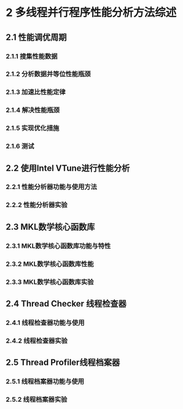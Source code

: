 # 2 多线程并行程序性能分析方法综述

## 2.1 性能调优周期

### 2.1.1 搜集性能数据

### 2.1.2 分析数据并等位性能瓶颈
### 2.1.3 加速比性能定律
### 2.1.4 解决性能瓶颈
### 2.1.5 实现优化措施
### 2.1.6 测试

## 2.2 使用Intel VTune进行性能分析
### 2.2.1 性能分析器功能与使用方法
### 2.2.2 性能分析器实验

## 2.3 MKL数学核心函数库

### 2.3.1 MKL数学核心函数库功能与特性
### 2.3.2 MKL数学核心函数库性能
### 2.3.3 MKL数学核心函数库实验

## 2.4 Thread Checker 线程检查器

### 2.4.1 线程检查器功能与使用

### 2.4.2 线程检查器实验

## 2.5 Thread Profiler线程档案器
### 2.5.1 线程档案器功能与使用
### 2.5.2 线程档案器实验
